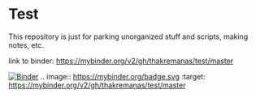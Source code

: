 # Test
This repository is just for parking unorganized stuff and scripts, making notes, etc.

link to binder:
https://mybinder.org/v2/gh/thakremanas/test/master

[![Binder](https://mybinder.org/badge.svg)](https://mybinder.org/v2/gh/thakremanas/test/master)
.. image:: https://mybinder.org/badge.svg :target: https://mybinder.org/v2/gh/thakremanas/test/master
